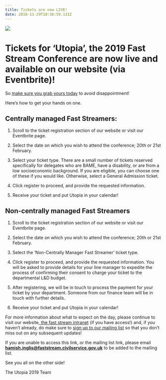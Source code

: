 ```yaml
---
title: Tickets are now LIVE!
date: 2018-11-29T10:36:59.131Z
---
```

![](/uploads/tickets-1-.png)

# Tickets for ‘Utopia’, the 2019 Fast Stream Conference are now live and available on our website (via Eventbrite)! 

So [make sure you grab yours today](https://www.eventbrite.co.uk/e/utopia-tickets-51593816494?aff) to avoid disappointment!

Here’s how to get your hands on one.

## Centrally managed Fast Streamers:

1. Scroll to the ticket registration section of our website or visit our Eventbrite page.

2. Select the date on which you wish to attend the conference; 20th or 21st February.

3. Select your ticket type. There are a small number of tickets reserved specifically for delegates who are BAME, have a disability, or are from a low socioeconomic background. If you are eligible, you can choose one of these if you would like. Otherwise, select a General Admission ticket.

4. Click register to proceed, and provide the requested information.

5. Receive your ticket and put Utopia in your calendar!

## Non-centrally managed Fast Streamers

1. Scroll to the ticket registration section of our website or visit our Eventbrite page.

2. Select the date on which you wish to attend the conference; 20th or 21st February.

3. Select the ‘Non-Centrally Manager Fast Streamer’ ticket type.

4. Click register to proceed, and provide the requested information. You will be asked to provide details for your line manager to expedite the process of confirming their consent to charge your ticket to the departmental L&D budget.

5. After registering, we will be in touch to process the payment for your ticket by your department. Someone from our finance team will be in touch with further details.

6. Receive your ticket and put Utopia in your calendar!

For more information about what to expect on the day, please continue to visit our website,[ the fast stream intranet](https://sites.google.com/faststream.civilservice.gov.uk/faststreamintranet/events/fs-conference-2019-utopia?authuser=0) (if you have access!) and, if you haven’t already, do make sure to [sign up to our mailing list](https://docs.google.com/forms/d/e/1FAIpQLSdYrFeCaIw8dEmMvCtO-xi-dKlXjTk7ZH5Vyjh9vJsVgxQ2Dw/viewform?usp=send_form) so that you don’t miss out on any subsequent updates!

If you are unable to access this link, or the mailing list link, please email **hamish.inglis@faststream.civilservice.gov.uk** to be added to the mailing list.



See you all on the other side!

The Utopia 2019 Team

